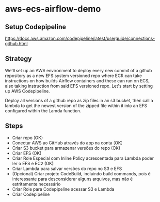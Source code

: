# aws-ecs-airflow-demo

## Setup Codepipeline
https://docs.aws.amazon.com/codepipeline/latest/userguide/connections-github.html

## Strategy
We'll set up an AWS environment to deploy every new commit of a github repository as a new EFS system versioned repo where ECR can take instructions on how builds Airflow containers and these can run on ECS, also taking instruction from said EFS versioned repo. Let's start by setting up AWS Codepipeline. 

Deploy all versions of a github repo as zip files in an s3 bucket, then call a lambda to get the newest version of the zipped file within it into an EFS configured within the Lamda function.

## Steps
- Criar repo (OK)
- Conectar AWS ao GitHub através do app na conta (OK)
- Criar S3 bucket para armazenar versões do repo (OK)
- Criar EFS (OK)
- Criar Role Especial com Inline Policy acrescentada para Lambda poder ler o EFS e EC2 (OK)
- Criar Lambda para salvar versões do repo no S3 e EFS
- (Opcional) Criar projeto CodeBuild, incluindo build commands, pois é interessante para desconsiderar alguns arquivos, mas não é estritamente necessário
- Criar Role para Codepipeline acessar S3 e Lambda 
- Criar Codepipeline